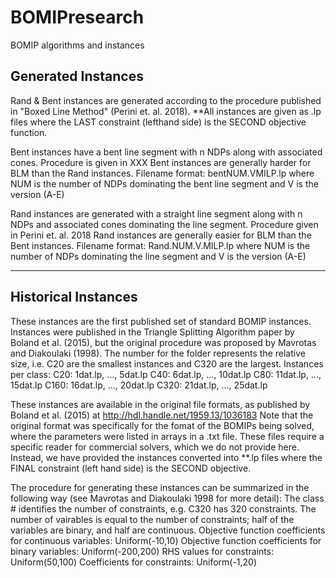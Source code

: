 # BOMIPresearch
BOMIP algorithms and instances

## Generated Instances 
Rand & Bent instances are generated according to the procedure published in "Boxed Line Method" (Perini et. al. 2018).
**All instances are given as .lp files where the LAST constraint (lefthand side) is the SECOND objective function.

Bent instances have a bent line segment with n NDPs along with associated cones.
Procedure is given in XXX
Bent instances are generally harder for BLM than the Rand instances.
Filename format: bentNUM.VMILP.lp where NUM is the number of NDPs dominating the bent line segment and V is the version (A-E)

Rand instances are generated with a straight line segment along with n NDPs and associated cones dominating the line segment. 
Procedure given in Perini et. al. 2018
Rand instances are generally easier for BLM than the Bent instances.
Filename format: Rand.NUM.V.MILP.lp where NUM is the number of NDPs dominating the line segment and V is the version (A-E)

---------------------------------------------------------------------------------------------------------------------------

## Historical Instances 
These instances are the first published set of standard BOMIP instances.
Instances were published in the Triangle Splitting Algorithm paper by Boland et al. (2015),
but the original procedure was proposed by Mavrotas and Diakoulaki (1998).
The number for the folder represents the relative size, i.e. C20 are the smallest instances and C320 are the largest.
Instances per class:
C20: 1dat.lp, ..., 5dat.lp
C40: 6dat.lp, ..., 10dat.lp
C80: 11dat.lp, ..., 15dat.lp
C160: 16dat.lp, ..., 20dat.lp
C320: 21dat.lp, ..., 25dat.lp

These instances are available in the original file formats, as published by Boland et al. (2015) at 
http://hdl.handle.net/1959.13/1036183
Note that the original format was specifically for the fomat of the BOMIPs being solved, where the parameters were listed in arrays in a .txt file.
These files require a specific reader for commercial solvers, which we do not provide here.
Instead, we have provided the instances converted into **.lp files where the FINAL constraint (left hand side) is the SECOND objective.

The procedure for generating these instances can be summarized in the following way (see Mavrotas and Diakoulaki 1998 for more detail):
The class # identifies the number of constraints, e.g. C320 has 320 constraints.
The number of vairables is equal to the number of constraints; half of the variables are binary, and half are continuous.
Objective function coefficients for continuous variables: Uniform(-10,10)
Objective function coefficients for binary variables: Uniform(-200,200)
RHS values for constraints: Uniform(50,100)
Coefficients for constraints: Uniform(-1,20)
